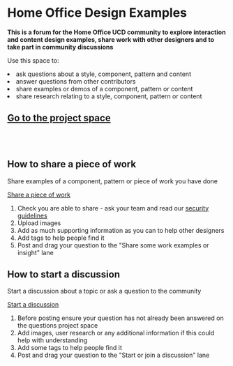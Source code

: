 <h1>Home Office Design Examples</h1> 

<b>This is a forum for the Home Office UCD community to explore interaction and content design examples, share work with other designers and to take part in community discussions</b>

Use this space to: 

<li> ask questions about a style, component, pattern and content

<li>answer questions from other contributors 

<li>share examples or demos of a component, pattern or content

<li>share research relating to a style, component, pattern or content
  
<a href="https://github.com/jamesmckechnie/design-examples/projects"><h2>Go to the project space</h2></a> 
<br></br>

<h2>How to share a piece of work</h2> 

<p>Share examples of a component, pattern or piece of work you have done</p>

<a href="https://github.com/jamesmckechnie/design-examples/issues/new?assignees=&labels=&template=share-some-work.md&title=">Share a piece of work</a>

1. Check you are able to share - ask your team and read our <a href="#">security guidelines</a>
2. Upload images 
3. Add as much supporting information as you can to help other designers
4. Add tags to help people find it
5. Post and drag your question to the "Share some work examples or insight" lane

<h2>How to start a discussion</h2> 

<p>Start a discussion about a topic or ask a question to the community</p>

<a href="https://github.com/jamesmckechnie/design-examples/issues/new?assignees=&labels=question&template=start-a-discussion.md&title=%5BInsert+question+here%5D+">Start a discussion</a>

1. Before posting ensure your question has not already been answered on the questions project space
2. Add images, user research or any additional information if this could help with understanding 
3. Add some tags to help people find it
4. Post and drag your question to the "Start or join a discussion" lane
